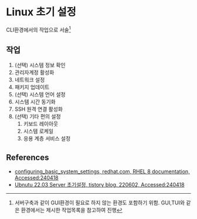 # Linux 초기 설정

CLI환경에서의 작업으로 서술[^1]

## 작업

1. (선택) 시스템 정보 확인
2. 관리자계정 활성화
3. 네트워크 설정
4. 패키지 업데이트
5. (선택) 시스템 언어 설정
6. 시스템 시간 동기화
7. SSH 원격 연결 활성화
8. (선택) 기타 편의 설정
   1. 키보드 레이아웃
   2. 시스템 로케일
   3. 응용 계층 서비스 설정

## References

- [configuring_basic_system_settings, redhat.com, RHEL 8 documentation, Accessed:240418](https://access.redhat.com/documentation/ko-kr/red_hat_enterprise_linux/8/html-single/configuring_basic_system_settings/index)
- [Ubnutu 22.03 Server 초기설정, tistory blog, 220602, Accessed:240418](https://zosystem.tistory.com/323)

[^1]: 서버구축과 같이 GUI환경이 필요로 하지 않는 환경도 포함하기 위함. GUI,TUI와 같은 환경에서는 제시한 작업목록을 참고하여 진행